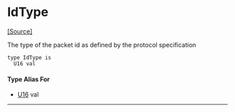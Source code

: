 # IdType
<span class="source-link">[[Source]](src/mqtt-primitives/typeDefs.md#L-0-13)</span>

The type of the packet id as defined by the protocol specification


```pony
type IdType is
  U16 val
```

#### Type Alias For

* [U16](builtin-U16.md) val

---

